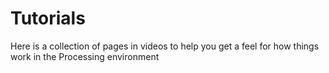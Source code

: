 # Tutorials
Here is a collection of pages in videos to help you get a feel for how things work in the Processing environment

